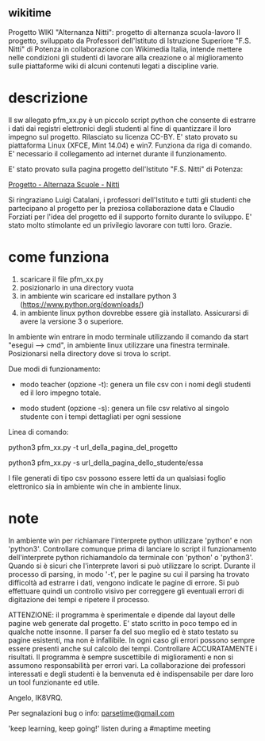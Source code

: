 ## wikitime
Progetto WIKI "Alternanza Nitti": progetto di alternanza scuola-lavoro
Il progetto, sviluppato da Professori dell'Istituto di Istruzione Superiore "F.S. Nitti" di Potenza in collaborazione con Wikimedia Italia, intende mettere nelle condizioni gli studenti di lavorare alla creazione o al miglioramento sulle piattaforme wiki di alcuni contenuti legati a discipline varie.

# descrizione
Il sw allegato pfm_xx.py è un piccolo script python che consente di estrarre i dati dai registri elettronici degli studenti al fine di quantizzare il loro impegno sul progetto. Rilasciato su licenza CC-BY.
E' stato provato su piattaforma Linux (XFCE, Mint 14.04) e win7. Funziona da riga di comando.
E' necessario il collegamento ad internet durante il funzionamento.

E' stato provato sulla pagina progetto dell'Istituto "F.S. Nitti" di Potenza:

[Progetto - Alternaza Scuole - Nitti](https://it.wikipedia.org/wiki/Progetto:Coordinamento/Scuole/Alternanza_Nitti)

Si ringraziano Luigi Catalani, i professori dell'Istituto e tutti gli studenti che partecipano al progetto per la preziosa collaborazione data e Claudio Forziati per l'idea del progetto ed il supporto fornito durante lo sviluppo. E' stato molto stimolante ed un privilegio lavorare con tutti loro.
Grazie.

# come funziona

1) scaricare il file pfm_xx.py
2) posizionarlo in una directory vuota
3) in ambiente win scaricare ed installare python 3 (https://www.python.org/downloads/)
4) in ambiente linux python dovrebbe essere già installato. Assicurarsi di avere la versione 3 o superiore.

In ambiente win entrare in modo terminale utilizzando il comando da start "esegui --> cmd", in ambiente linux utilizzare una finestra terminale. Posizionarsi nella directory dove si trova lo script.

Due modi di funzionamento:

- modo teacher (opzione -t): genera un file csv con i nomi degli studenti ed il loro impegno totale.

- modo student (opzione -s): genera un file csv relativo al singolo studente con i tempi dettagliati per ogni sessione

Linea di comando:

python3 pfm_xx.py -t url_della_pagina_del_progetto

python3 pfm_xx.py -s url_della_pagina_dello_studente/essa

I file generati di tipo csv possono essere letti da un qualsiasi foglio elettronico sia in ambiente win che in ambiente linux.

# note

In ambiente win per richiamare l'interprete python utilizzare 'python' e non 'python3'. Controllare comunque prima di lanciare lo script il funzionamento dell'interprete python richiamandolo da terminale con 'python' o 'python3'. Quando si è sicuri che l'interprete lavori si può utilizzare lo script. 
Durante il processo di parsing, in modo '-t', per le pagine su cui il parsing ha trovato difficoltà ad estrarre i dati, vengono indicate le pagine di errore. Si può effettuare quindi un controllo visivo per correggere gli eventuali errori di digitazione dei tempi e ripetere il processo.


ATTENZIONE: il programma è sperimentale e dipende dal layout delle pagine web generate dal progetto. E' stato scritto in poco tempo ed in qualche notte insonne. Il parser fa del suo meglio ed è stato testato su pagine esistenti, ma non è infallibile. In ogni caso gli errori possono sempre essere presenti anche sul calcolo dei tempi. Controllare ACCURATAMENTE i risultati. Il programma è sempre suscettibile di miglioramenti e non si assumono responsabilità per errori vari. La collaborazione dei professori interessati e degli studenti è la benvenuta ed è indispensabile per dare loro un tool funzionante ed utile.

Angelo, IK8VRQ.

Per segnalazioni bug o info: parsetime@gmail.com

'keep learning, keep going!' listen during a #maptime meeting 

